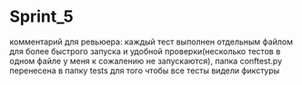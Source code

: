 # Sprint_5
комментарий для ревьюера: каждый тест выполнен отдельным файлом для более быстрого запуска и удобной проверки(несколько тестов в одном файле у меня к сожалению не запускаются),
папка conftest.py перенесена в папку tests для того чтобы все тесты видели фикстуры


